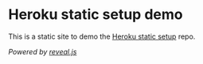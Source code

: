 # Heroku static setup demo

This is a static site to demo the [Heroku static setup](https://github.com/javiercejudo/heroku-static-setup) repo.

_Powered by [reveal.js](https://github.com/hakimel/reveal.js)_